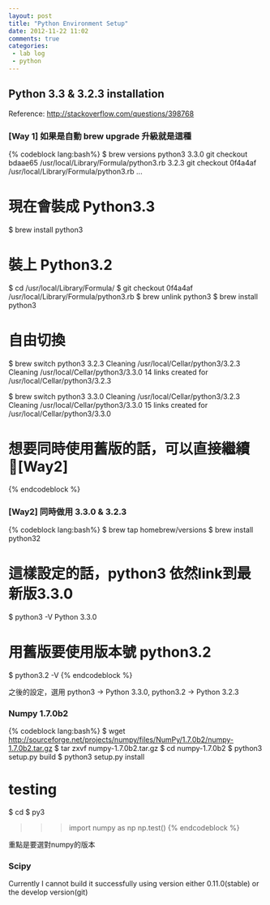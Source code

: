 ```yaml
---
layout: post
title: "Python Environment Setup"
date: 2012-11-22 11:02
comments: true
categories: 
 - lab log
 - python
---
```


## Python 3.3 & 3.2.3 installation

Reference: <http://stackoverflow.com/questions/398768>

### [Way 1] 如果是自動 brew upgrade 升級就是這種

{% codeblock lang:bash%}
$ brew versions python3
3.3.0 git checkout bdaae65 /usr/local/Library/Formula/python3.rb
3.2.3 git checkout 0f4a4af /usr/local/Library/Formula/python3.rb
...
# 現在會裝成 Python3.3
$ brew install python3

# 裝上 Python3.2
$ cd /usr/local/Library/Formula/
$ git checkout 0f4a4af /usr/local/Library/Formula/python3.rb
$ brew unlink python3
$ brew install python3

# 自由切換
$ brew switch python3 3.2.3
Cleaning /usr/local/Cellar/python3/3.2.3
Cleaning /usr/local/Cellar/python3/3.3.0
14 links created for /usr/local/Cellar/python3/3.2.3

$ brew switch python3 3.3.0
Cleaning /usr/local/Cellar/python3/3.2.3
Cleaning /usr/local/Cellar/python3/3.3.0
15 links created for /usr/local/Cellar/python3/3.3.0

# 想要同時使用舊版的話，可以直接繼續 [Way2]
{% endcodeblock %}
<!-- more -->
### [Way2] 同時做用 3.3.0 & 3.2.3
{% codeblock lang:bash%}
$ brew tap homebrew/versions
$ brew install python32
# 這樣設定的話，python3 依然link到最新版3.3.0
$ python3 -V
Python 3.3.0
# 用舊版要使用版本號 python3.2
$ python3.2 -V
{% endcodeblock %}

之後的設定，選用 python3 -> Python 3.3.0, python3.2 -> Python 3.2.3

### Numpy 1.7.0b2
{% codeblock lang:bash%}
$ wget http://sourceforge.net/projects/numpy/files/NumPy/1.7.0b2/numpy-1.7.0b2.tar.gz
$ tar zxvf numpy-1.7.0b2.tar.gz
$ cd numpy-1.7.0b2
$ python3 setup.py build
$ python3 setup.py install
# testing
$ cd
$ py3 
>>> import numpy as np
>>> np.test()
{% endcodeblock %}

重點是要選對numpy的版本

### Scipy
Currently I cannot build it successfully using version either 0.11.0(stable) or the develop version(git)